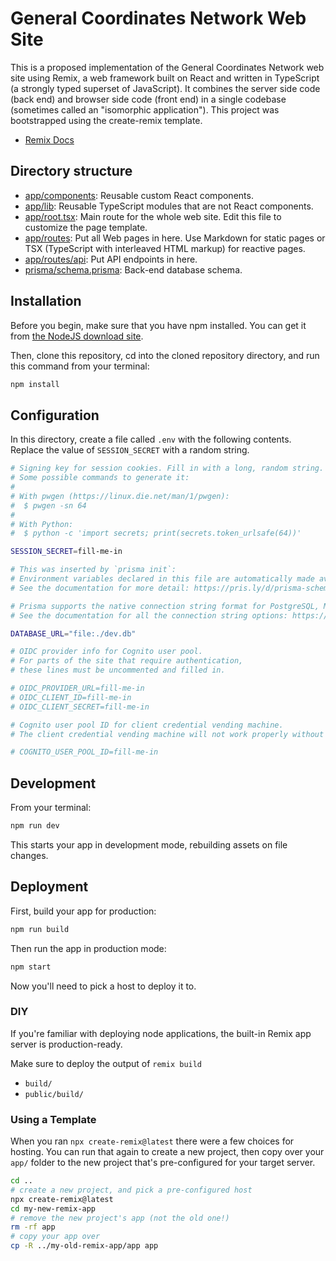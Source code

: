 # General Coordinates Network Web Site

This is a proposed implementation of the General Coordinates Network web site using Remix, a web framework built on React and written in TypeScript (a strongly typed superset of JavaScript). It combines the server side code (back end) and browser side code (front end) in a single codebase (sometimes called an "isomorphic application"). This project was bootstrapped using the create-remix template.

- [Remix Docs](https://remix.run/docs)

## Directory structure

* [app/components](app/components): Reusable custom React components.
* [app/lib](app/lib): Reusable TypeScript modules that are not React components.
* [app/root.tsx](app/root.tsx): Main route for the whole web site. Edit this file to customize the page template.
* [app/routes](app/routes): Put all Web pages in here. Use Markdown for static pages or TSX (TypeScript with interleaved HTML markup) for reactive pages.
* [app/routes/api](app/routes/api): Put API endpoints in here.
* [prisma/schema.prisma](prisma/schema.prisma): Back-end database schema.

## Installation

Before you begin, make sure that you have npm installed. You can get it from
[the NodeJS download site](https://nodejs.org/en/download/).

Then, clone this repository, cd into the cloned repository directory, and run
this command from your terminal:

```sh
npm install
```

## Configuration

In this directory, create a file called `.env` with the following contents.
Replace the value of `SESSION_SECRET` with a random string.

```sh
# Signing key for session cookies. Fill in with a long, random string.
# Some possible commands to generate it:
#
# With pwgen (https://linux.die.net/man/1/pwgen):
#  $ pwgen -sn 64
#
# With Python:
#  $ python -c 'import secrets; print(secrets.token_urlsafe(64))'

SESSION_SECRET=fill-me-in

# This was inserted by `prisma init`:
# Environment variables declared in this file are automatically made available to Prisma.
# See the documentation for more detail: https://pris.ly/d/prisma-schema#using-environment-variables

# Prisma supports the native connection string format for PostgreSQL, MySQL, SQLite, SQL Server and MongoDB (Preview).
# See the documentation for all the connection string options: https://pris.ly/d/connection-strings

DATABASE_URL="file:./dev.db"

# OIDC provider info for Cognito user pool.
# For parts of the site that require authentication,
# these lines must be uncommented and filled in.

# OIDC_PROVIDER_URL=fill-me-in
# OIDC_CLIENT_ID=fill-me-in
# OIDC_CLIENT_SECRET=fill-me-in

# Cognito user pool ID for client credential vending machine.
# The client credential vending machine will not work properly without this.

# COGNITO_USER_POOL_ID=fill-me-in
```

## Development

From your terminal:

```sh
npm run dev
```

This starts your app in development mode, rebuilding assets on file changes.

## Deployment

First, build your app for production:

```sh
npm run build
```

Then run the app in production mode:

```sh
npm start
```

Now you'll need to pick a host to deploy it to.

### DIY

If you're familiar with deploying node applications, the built-in Remix app server is production-ready.

Make sure to deploy the output of `remix build`

- `build/`
- `public/build/`

### Using a Template

When you ran `npx create-remix@latest` there were a few choices for hosting. You can run that again to create a new project, then copy over your `app/` folder to the new project that's pre-configured for your target server.

```sh
cd ..
# create a new project, and pick a pre-configured host
npx create-remix@latest
cd my-new-remix-app
# remove the new project's app (not the old one!)
rm -rf app
# copy your app over
cp -R ../my-old-remix-app/app app
```
